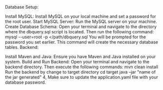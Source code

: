 Database Setup:

Install MySQL: Install MySQL on your local machine and set a password for the root user.
Start MySQL Server: Run the MySQL server on your machine.
Create Database Schema: Open your terminal and navigate to the directory where the dbquery.sql script is located. Then run the following command: mysql --user=root -p </path/dbquery.sql You will be prompted for the password you set earlier. This command will create the necessary database tables.
Backend:

Install Maven and Java: Ensure you have Maven and Java installed on your system.
Build and Run Backend: Open your terminal and navigate to the backend directory. Then execute the following commands: mvn clean install
Run the backend by change to target directory cd target java –jar "name of the jar generated" 4, Make sure to update the application.yaml file with your database password.
